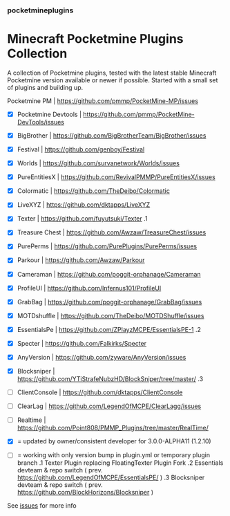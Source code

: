 ### pocketmineplugins

# Minecraft Pocketmine Plugins Collection

A collection of Pocketmine plugins, tested with the latest stable Minecraft Pocketmine version available or newer if possible.
Started with a small set of plugins and building up. 

Pocketmine PM | https://github.com/pmmp/PocketMine-MP/issues

- [x] Pocketmine Devtools | https://github.com/pmmp/PocketMine-DevTools/issues
- [x] BigBrother | https://github.com/BigBrotherTeam/BigBrother/issues
- [x] Festival | https://github.com/genboy/Festival 
- [x] Worlds | https://github.com/survanetwork/Worlds/issues 
- [x] PureEntitiesX | https://github.com/RevivalPMMP/PureEntitiesX/issues
- [x] Colormatic | https://github.com/TheDeibo/Colormatic
- [x] LiveXYZ | https://github.com/dktapps/LiveXYZ
- [x] Texter | https://github.com/fuyutsuki/Texter .1
- [x] Treasure Chest | https://github.com/Awzaw/TreasureChest/issues
- [x] PurePerms | https://github.com/PurePlugins/PurePerms/issues
- [x] Parkour | https://github.com/Awzaw/Parkour
- [x] Cameraman | https://github.com/poggit-orphanage/Cameraman
- [x] ProfileUI | https://github.com/Infernus101/ProfileUI
- [x] GrabBag | https://github.com/poggit-orphanage/GrabBag/issues
- [x] MOTDshuffle | https://github.com/TheDeibo/MOTDShuffle/issues
- [x] EssentialsPe | https://github.com/ZPlayzMCPE/EssentialsPE-1 .2
- [x] Specter | https://github.com/Falkirks/Specter
- [x] AnyVersion | https://github.com/zyware/AnyVersion/issues
- [x] Blocksniper | https://github.com/YTiStrafeNubzHD/BlockSniper/tree/master/ .3
- [ ] ClientConsole | https://github.com/dktapps/ClientConsole
- [ ] ClearLag | https://github.com/LegendOfMCPE/ClearLagg/issues

- [ ] Realtime | https://github.com/Point808/PMMP_Plugins/tree/master/RealTime/ 


- [x] = updated by owner/consistent developer for 3.0.0-ALPHA11 (1.2.10)
- [ ] = working with only version bump in plugin.yml or temporary plugin branch
        .1 Texter Plugin replacing FloatingTexter Plugin Fork
	.2 Essentials devteam & repo switch ( prev. https://github.com/LegendOfMCPE/EssentialsPE/ )
	.3 Blocksniper devteam & repo switch ( prev. https://github.com/BlockHorizons/Blocksniper )

See [issues](https://github.com/genboy/pocketmineplugins/issues/8) for more info
